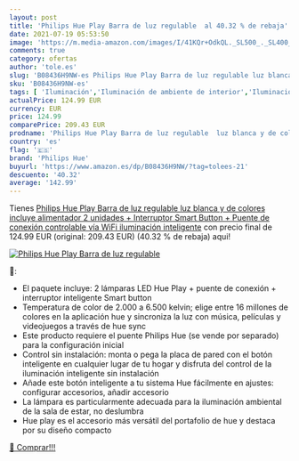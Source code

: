 ```yaml
---
layout: post
title: 'Philips Hue Play Barra de luz regulable  al 40.32 % de rebaja'
date: 2021-07-19 05:53:50
image: 'https://m.media-amazon.com/images/I/41KQr+OdkQL._SL500_._SL400_.jpg'
comments: true
category: ofertas
author: 'tole.es'
slug: 'B08436H9NW-es Philips Hue Play Barra de luz regulable luz blanca y de...'
sku: 'B08436H9NW-es'
tags: [ 'Iluminación','Iluminación de ambiente de interior','Iluminación de interior','Iluminación decorativa y para usos específicos de interior','hue','philips','philips hue', ]
actualPrice: 124.99 EUR
currency: EUR
price: 124.99
comparePrice: 209.43 EUR
prodname: 'Philips Hue Play Barra de luz regulable  luz blanca y de colores  incluye alimentador  2 unidades  + Interruptor Smart Button + Puente de conexión controlable vía WiFi  iluminación inteligente'
country: 'es'
flag: '🇪🇸'
brand: 'Philips Hue'
buyurl: 'https://www.amazon.es/dp/B08436H9NW/?tag=tolees-21'
descuento: '40.32'
average: '142.99'
---
```


Tienes [Philips Hue Play Barra de luz regulable  luz blanca y de colores  incluye alimentador  2 unidades  + Interruptor Smart Button + Puente de conexión controlable vía WiFi  iluminación inteligente](https://www.amazon.es/dp/B08436H9NW/?tag=tolees-21) con precio final de  124.99 EUR (original: 209.43 EUR) (40.32 %  de rebaja) aqui!

[![Philips Hue Play Barra de luz regulable ](https://m.media-amazon.com/images/I/41KQr+OdkQL._SL500_._SL400_.jpg)](https://www.amazon.es/dp/B08436H9NW/?tag=tolees-21)

🔎:

- El paquete incluye: 2 lámparas LED Hue Play + puente de conexión + interruptor inteligente Smart button
- Temperatura de color de 2.000 a 6.500 kelvin; elige entre 16 millones de colores en la aplicación hue y sincroniza la luz con música, películas y videojuegos a través de hue sync
- Este producto requiere el puente Philips Hue (se vende por separado) para la configuración inicial
- Control sin instalación: monta o pega la placa de pared con el botón inteligente en cualquier lugar de tu hogar y disfruta del control de la iluminación inteligente sin instalación
- Añade este botón inteligente a tu sistema Hue fácilmente en ajustes: configurar accesorios, añadir accesorio
- La lámpara es particularmente adecuada para la iluminación ambiental de la sala de estar, no deslumbra
- Hue play es el accesorio más versátil del portafolio de hue y destaca por su diseño compacto

[🛒 Comprar!!!](https://www.amazon.es/dp/B08436H9NW/?tag=tolees-21)
